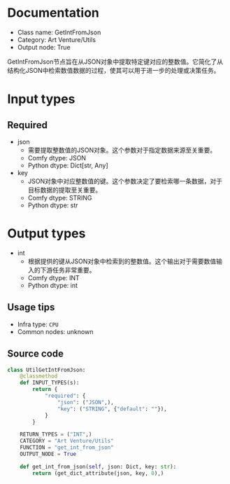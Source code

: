 
# Documentation
- Class name: GetIntFromJson
- Category: Art Venture/Utils
- Output node: True

GetIntFromJson节点旨在从JSON对象中提取特定键对应的整数值。它简化了从结构化JSON中检索数值数据的过程，使其可以用于进一步的处理或决策任务。

# Input types
## Required
- json
    - 需要提取整数值的JSON对象。这个参数对于指定数据来源至关重要。
    - Comfy dtype: JSON
    - Python dtype: Dict[str, Any]
- key
    - JSON对象中对应整数值的键。这个参数决定了要检索哪一条数据，对于目标数据的提取至关重要。
    - Comfy dtype: STRING
    - Python dtype: str

# Output types
- int
    - 根据提供的键从JSON对象中检索到的整数值。这个输出对于需要数值输入的下游任务非常重要。
    - Comfy dtype: INT
    - Python dtype: int


## Usage tips
- Infra type: `CPU`
- Common nodes: unknown


## Source code
```python
class UtilGetIntFromJson:
    @classmethod
    def INPUT_TYPES(s):
        return {
            "required": {
                "json": ("JSON",),
                "key": ("STRING", {"default": ""}),
            }
        }

    RETURN_TYPES = ("INT",)
    CATEGORY = "Art Venture/Utils"
    FUNCTION = "get_int_from_json"
    OUTPUT_NODE = True

    def get_int_from_json(self, json: Dict, key: str):
        return (get_dict_attribute(json, key, 0),)

```

